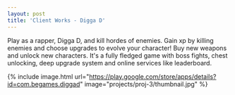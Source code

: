 ```yaml
---
layout: post
title: 'Client Works - Digga D'
---
```


Play as a rapper, Digga D, and kill hordes of enemies. Gain xp by killing enemies and choose upgrades to evolve your character! Buy new weapons and unlock new characters. It's a fully fledged game with boss fights, chest unlocking, deep upgrade system and online services like leaderboard.

{% include image.html url="https://play.google.com/store/apps/details?id=com.begames.diggad" image="projects/proj-3/thumbnail.jpg" %}
